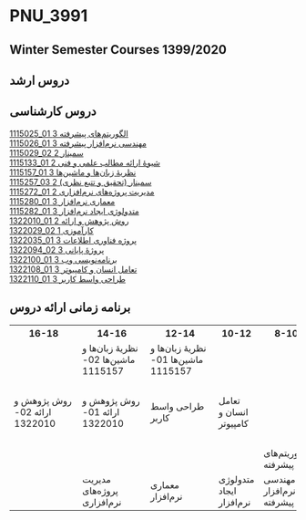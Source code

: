 # PNU_3991
## Winter Semester Courses 1399/2020

## دروس ارشد

## دروس کارشناسی
[1115025_01	الگوريتم‌های پيشرفته	3](https://github.com/AliRazavi-edu/PNU_3991/tree/master/_MSc/AdvancedAlgorithms)  
[1115026_01	مهندسی نرم‌افزار پيشرفته	3](https://github.com/AliRazavi-edu/PNU_3991/tree/master/_MSc/AdvancedSoftwareEngineering)  
[1115029_02	سمينار	2](https://github.com/AliRazavi-edu/PNU_3991/tree/master/_MSc/MscSeminar-1)  
[1115133_01	شيوهٔ ارائه مطالب علمی و فنی	2](https://github.com/AliRazavi-edu/PNU_3991/tree/master/_BSc/ResearchAndPresentationMethods)  
[1115157_01	نظريهٔ زبان‌ها و ماشين‌ها	3](https://github.com/AliRazavi-edu/PNU_3991/tree/master/_BSc/Theory-of-Languages-and-Machines)  
[1115257_03	سمينار (تحقيق و تتبع نظری)	2](https://github.com/AliRazavi-edu/PNU_3991/tree/master/_MSc/MscSeminar-2)  
[1115272_01	مديريت پروژه‌های نرم‌افزاری	2](https://github.com/AliRazavi-edu/PNU_3991/tree/master/_MSc/SoftwareProjectManagement)  
[1115280_01	معماری نرم‌افزار	3](https://github.com/AliRazavi-edu/PNU_3991/tree/master/_MSc/SoftwareArchitecture)  
[1115282_01	متدولوژی ايجاد نرم‌افزار	3](https://github.com/AliRazavi-edu/PNU_3991/tree/master/_MSc/SoftwareDevelopmentMethodologies)  
[1322010_01	روش پژوهش و ارائه	2](https://github.com/AliRazavi-edu/PNU_3991/tree/master/_BSc/ResearchAndPresentationMethods)  
[1322029_02	كارآموزی	1](https://github.com/AliRazavi-edu/PNU_3991/tree/master/_BSc/Internship)  
[1322035_01	پروژه فناوری اطلاعات	3](https://github.com/AliRazavi-edu/PNU_3991/tree/master/_BSc/BSc-IT-Project)  
[1322094_02	پروژهٔ پايانی	3](https://github.com/AliRazavi-edu/PNU_3991/tree/master/_BSc/BscFinalProject)  
[1322100_01	برنامه‌نويسی وب	3](https://github.com/AliRazavi-edu/PNU_3991/tree/master/_BSc/WebProgramming)  
[1322108_01	تعامل انسان و كامپيوتر	3](https://github.com/AliRazavi-edu/PNU_3991/tree/master/_BSc/HumanComputerInteraction)  
[1322110_01	طراحی واسط كاربر	3](https://github.com/AliRazavi-edu/PNU_3991/tree/master/_BSc/UserInterfaceDesgin)  

## برنامه زمانی ارائه دروس

<table style="width:100%">
  <tr>
    <th>16-18</th>
    <th>14-16</th>
    <th>12-14</th>
    <th>10-12</th>
    <th>8-10</th>
    <th>روز</th>
  </tr>
  <tr>
    <td></td>
    <td>
        نظريهٔ زبان‌ها و ماشين‌ها
        02-1115157
    </td>
    <td>
        نظريهٔ زبان‌ها و ماشين‌ها
         01-1115157
    </td>
    <td></td>
    <td></td>
    <td>شنبه</td>
  </tr>
   <tr>
    <td></td>
    <td></td>
    <td></td>
    <td></td>
    <td></td>
    <td>یک شنبه</td>
  </tr>
   <tr>
    <td>
        روش پژوهش و ارائه
        02-1322010
    </td>
    <td>
        روش پژوهش و ارائه
        01-1322010
    </td>
    <td>طراحی واسط كاربر</td>
    <td>تعامل انسان و كامپيوتر</td>
    <td></td>   
    <td>دوشنبه</td>
  </tr>
   <tr>
    <td></td>
    <td></td>
    <td></td>
    <td></td>
    <td></td>
    <td>سه‌شنبه</td>
  </tr>
   <tr>
    <td></td>
    <td></td>
    <td></td>
    <td></td>
    <td>الگوریتم‌های پیشرفته</td>
    <td>چهارشنبه</td>
  </tr>
   <tr>
    <td ></td>
    <td >مديريت پروژه‌های نرم‌افزاری</td>
    <td >معماری نرم‌افزار</td>
    <td>متدولوژی ایجاد نرم‌افزار</td>
    <td>مهندسی نرم‌افزار پیشرفته</td>
    <td>پنج‌شنبه</td>
  </tr>
</table>

